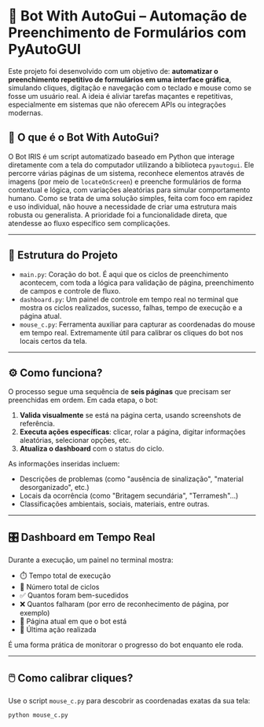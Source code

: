 # 🤖 Bot With AutoGui – Automação de Preenchimento de Formulários com PyAutoGUI

Este projeto foi desenvolvido com um objetivo de: **automatizar o preenchimento repetitivo de formulários em uma interface gráfica**, simulando cliques, digitação e navegação com o teclado e mouse como se fosse um usuário real. A ideia é aliviar tarefas maçantes e repetitivas, especialmente em sistemas que não oferecem APIs ou integrações modernas.

## 🧠 O que é o Bot With AutoGui?

O Bot IRIS é um script automatizado baseado em Python que interage diretamente com a tela do computador utilizando a biblioteca `pyautogui`. Ele percorre várias páginas de um sistema, reconhece elementos através de imagens (por meio de `locateOnScreen`) e preenche formulários de forma contextual e lógica, com variações aleatórias para simular comportamento humano. Como se trata de uma solução simples, feita com foco em rapidez e uso individual, não houve a necessidade de criar uma estrutura mais robusta ou generalista. A prioridade foi a funcionalidade direta, que atendesse ao fluxo específico sem complicações.

---

## 📂 Estrutura do Projeto

* `main.py`: Coração do bot. É aqui que os ciclos de preenchimento acontecem, com toda a lógica para validação de página, preenchimento de campos e controle de fluxo.
* `dashboard.py`: Um painel de controle em tempo real no terminal que mostra os ciclos realizados, sucesso, falhas, tempo de execução e a página atual.
* `mouse_c.py`: Ferramenta auxiliar para capturar as coordenadas do mouse em tempo real. Extremamente útil para calibrar os cliques do bot nos locais certos da tela.

---

## ⚙️ Como funciona?

O processo segue uma sequência de **seis páginas** que precisam ser preenchidas em ordem. Em cada etapa, o bot:

1. **Valida visualmente** se está na página certa, usando screenshots de referência.
2. **Executa ações específicas**: clicar, rolar a página, digitar informações aleatórias, selecionar opções, etc.
3. **Atualiza o dashboard** com o status do ciclo.

As informações inseridas incluem:

* Descrições de problemas (como "ausência de sinalização", "material desorganizado", etc.)
* Locais da ocorrência (como "Britagem secundária", "Terramesh"...)
* Classificações ambientais, sociais, materiais, entre outras.

---

## 🎛️ Dashboard em Tempo Real

Durante a execução, um painel no terminal mostra:

* ⏱️ Tempo total de execução
* 🔁 Número total de ciclos
* ✅ Quantos foram bem-sucedidos
* ❌ Quantos falharam (por erro de reconhecimento de página, por exemplo)
* 📍 Página atual em que o bot está
* 🔧 Última ação realizada

É uma forma prática de monitorar o progresso do bot enquanto ele roda.

---

## 🖱️ Como calibrar cliques?

Use o script `mouse_c.py` para descobrir as coordenadas exatas da sua tela:

```bash
python mouse_c.py
```
